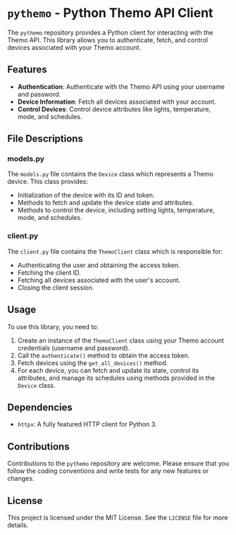 # `pythemo` - Python Themo API Client

The `pythemo` repository provides a Python client for interacting with the Themo API. This library allows you to authenticate, fetch, and control devices associated with your Themo account.

## Features

- **Authentication**: Authenticate with the Themo API using your username and password.
- **Device Information**: Fetch all devices associated with your account.
- **Control Devices**: Control device attributes like lights, temperature, mode, and schedules.

## File Descriptions

### models.py

The `models.py` file contains the `Device` class which represents a Themo device. This class provides:

- Initialization of the device with its ID and token.
- Methods to fetch and update the device state and attributes.
- Methods to control the device, including setting lights, temperature, mode, and schedules.

### client.py

The `client.py` file contains the `ThemoClient` class which is responsible for:

- Authenticating the user and obtaining the access token.
- Fetching the client ID.
- Fetching all devices associated with the user's account.
- Closing the client session.

## Usage

To use this library, you need to:

1. Create an instance of the `ThemoClient` class using your Themo account credentials (username and password).
2. Call the `authenticate()` method to obtain the access token.
3. Fetch devices using the `get_all_devices()` method.
4. For each device, you can fetch and update its state, control its attributes, and manage its schedules using methods provided in the `Device` class.

## Dependencies

- `httpx`: A fully featured HTTP client for Python 3.

## Contributions

Contributions to the `pythemo` repository are welcome. Please ensure that you follow the coding conventions and write tests for any new features or changes.

## License

This project is licensed under the MIT License. See the `LICENSE` file for more details.
